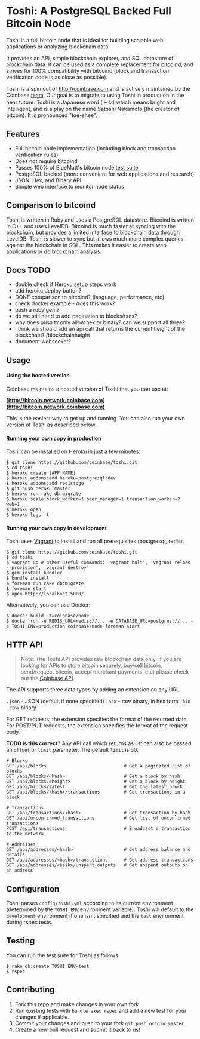 # Toshi: A PostgreSQL Backed Full Bitcoin Node

Toshi is a full bitcoin node that is ideal for building scalable web applications or analyzing blockchain data.

It provides an API, simple blockchain explorer, and SQL datastore of blockchain data.  It can be used as a complete replacement for [bitcoind](https://github.com/bitcoin/bitcoin), and strives for 100% compatibility with bitcoind (block and transaction verification code is as close as possible).

Toshi is a spin out of http://coinbase.com and is actively maintained by the Coinbase [team](https://coinbase.com/careers).  Our goal is to migrate to using Toshi in production in the near future. Toshi is a Japanese word (トシ) which means bright and intelligent, and is a play on the name Satoshi Nakamoto (the creator of bitcoin).  It is pronounced "toe-shee".

## Features

 * Full bitcoin node implementation (including block and transaction verification rules)
 * Does not require bitcoind
 * Passes 100% of BlueMatt's bitcoin node [test suite](https://github.com/TheBlueMatt/test-scripts)
 * PostgeSQL backed (more convenient for web applications and research)
 * JSON, Hex, and Binary API
 * Simple web interface to monitor node status

## Comparison to bitcoind

Toshi is written in Ruby and uses a PostgreSQL datastore. Bitcoind is written in C++ and uses LevelDB.  Bitcoind is much faster at syncing with the blockchain, but provides a limited interface to blockchain data through LevelDB.  Toshi is slower to sync but allows much more complex queries against the blockchain in SQL. This makes it easier to create web applications or do blockchain analysis.

## Docs TODO

 * double check if Heroku setup steps work
 * add heroku deploy button?
 * DONE comparison to bitcoind? (language, performance, etc)
 * check docker example - does this work?
 * push a ruby gem?
 * do we still need to add pagination to blocks/txns?
 * why does push tx only allow hex or binary? can we support all three?
 * i think we should add an api call that returns the current height of the blockchain? /blockchainheight
 * document websocket?

## Usage

#### Using the hosted version

Coinbase maintains a hosted version of Toshi that you can use at:

**[http://bitcoin.network.coinbase.com](http://bitcoin.network.coinbase.com)**

This is the easiest way to get up and running. You can also run your own version of Toshi as described below.

#### Running your own copy in production

Toshi can be installed on Heroku in just a few minutes:

    $ git clone https://github.com/coinbase/toshi.git
    $ cd toshi
    $ heroku create [APP NAME]
    $ heroku addons:add heroku-postgresql:dev
    $ heroku addons:add redistogo
    $ git push heroku master
    $ heroku run rake db:migrate
    $ heroku scale block_worker=1 peer_manager=1 transaction_worker=2 web=1
    $ heroku open
    $ heroku logs -t

#### Running your own copy in development

Toshi uses [Vagrant](http://www.vagrantup.com/) to install and run all prerequisites (postgresql, redis).

    $ git clone https://github.com/coinbase/toshi.git
    $ cd toshi
    $ vagrant up # other useful commands: 'vagrant halt', 'vagrant reload --provision', 'vagrant destroy'
    $ gem install bundler
    $ bundle install
    $ foreman run rake db:migrate
    $ foreman start
    $ open http://localhost:5000/

Alternatively, you can use Docker:

    $ docker build -t=coinbase/node .
    $ docker run -e REDIS_URL=redis://... -e DATABASE_URL=postgres://... -e TOSHI_ENV=production coinbase/node foreman start


## HTTP API

> Note: The Toshi API provides raw blockchain data only. If you are looking for APIs to store bitcoin securely, buy/sell bitcoin, send/request bitcoin, accept merchant payments, etc) please check out the [Coinbase API](https://coinbase.com/docs/api/overview).

The API supports three data types by adding an extension on any URL.

`.json` - JSON (default if none specified)
`.hex` - raw binary, in hex form
`.bin` - raw binary

For GET requests, the extension specifies the format of the returned data.
For POST/PUT requests, the extension specifies the format of the request body.

**TODO is this correct?** Any API call which returns as list can also be passed an `offset` or `limit` parameter.  The default `limit` is 50.


    # Blocks
    GET /api/blocks                             # Get a paginated list of blocks
    GET /api/blocks/<hash>                      # Get a block by hash
    GET /api/blocks/<height>                    # Get a block by height
    GET /api/blocks/latest                      # Get the latest block
    GET /api/blocks/<hash>/transactions         # Get transactions in a block

    # Transactions
    GET /api/transactions/<hash>                # Get transaction by hash
    GET /api/unconfirmed_transactions           # Get list of unconfirmed transactions
    POST /api/transactions                      # Broadcast a transaction to the network

    # Addresses
    GET /api/addresses/<hash>                   # Get address balance and details
    GET /api/addresses/<hash>/transactions      # Get address transactions
    GET /api/addresses/<hash>/unspent_outputs   # Get unspent outputs on an address


## Configuration

Toshi parses `config/toshi.yml` according to its current environment (determined by the `TOSHI_ENV` environment variable). Toshi will default to the `development` environment if one isn't specified and the `test` environment during rspec tests.

## Testing

You can run the test suite for Toshi as follows:

    $ rake db:create TOSHI_ENV=test
    $ rspec

## Contributing

1. Fork this repo and make changes in your own fork
2. Run existing tests with `bundle exec rspec` and add a new test for your changes if applicable.
3. Commit your changes and push to your fork `git push origin master`
4. Create a new pull request and submit it back to us!